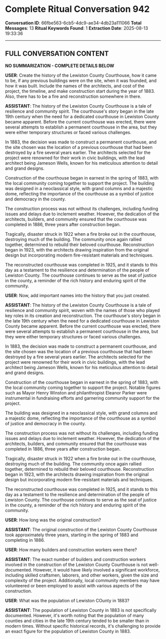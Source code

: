 # Complete Ritual Conversation 942

**Conversation ID**: 66fbe563-6cb5-4dc9-ae34-4db23a111066
**Total Messages**: 13
**Ritual Keywords Found**: 1
**Extraction Date**: 2025-08-13 19:33:36

---

## FULL CONVERSATION CONTENT

**NO SUMMARIZATION - COMPLETE DETAILS BELOW**

**USER**: Create the history of the Lewiston County Courthouse, how it came to be, if any previous buildings were on the site, when it was founded, and how it was built. Include the names of the architects, and cost of the project, the timeline, and make construction start during the year of 1883. Also, there has to be a fire and reconstruction somewhere in there.

**ASSISTANT**: The history of the Lewiston County Courthouse is a tale of resilience and community spirit. The courthouse's story began in the late 19th century when the need for a dedicated courthouse in Lewiston County became apparent. Before the current courthouse was erected, there were several attempts to establish a permanent courthouse in the area, but they were either temporary structures or faced various challenges.

In 1883, the decision was made to construct a permanent courthouse, and the site chosen was the location of a previous courthouse that had been destroyed by a fire several years earlier. The architects selected for the project were renowned for their work in civic buildings, with the lead architect being Jameson Wells, known for his meticulous attention to detail and grand designs.

Construction of the courthouse began in earnest in the spring of 1883, with the local community coming together to support the project. The building was designed in a neoclassical style, with grand columns and a majestic dome, reflecting the importance of the courthouse as a symbol of justice and democracy in the county.

The construction process was not without its challenges, including funding issues and delays due to inclement weather. However, the dedication of the architects, builders, and community ensured that the courthouse was completed in 1886, three years after construction began.

Tragically, disaster struck in 1922 when a fire broke out in the courthouse, destroying much of the building. The community once again rallied together, determined to rebuild their beloved courthouse. Reconstruction began in 1923, with the architects drawing inspiration from the original design but incorporating modern fire-resistant materials and techniques.

The reconstructed courthouse was completed in 1925, and it stands to this day as a testament to the resilience and determination of the people of Lewiston County. The courthouse continues to serve as the seat of justice in the county, a reminder of the rich history and enduring spirit of the community.

**USER**: Now, add important names into the history that you just created.

**ASSISTANT**: The history of the Lewiston County Courthouse is a tale of resilience and community spirit, woven with the names of those who played key roles in its creation and reconstruction. The courthouse's story began in the late 19th century when the need for a dedicated courthouse in Lewiston County became apparent. Before the current courthouse was erected, there were several attempts to establish a permanent courthouse in the area, but they were either temporary structures or faced various challenges.

In 1883, the decision was made to construct a permanent courthouse, and the site chosen was the location of a previous courthouse that had been destroyed by a fire several years earlier. The architects selected for the project were renowned for their work in civic buildings, with the lead architect being Jameson Wells, known for his meticulous attention to detail and grand designs.

Construction of the courthouse began in earnest in the spring of 1883, with the local community coming together to support the project. Notable figures such as Mayor Henry Winston and philanthropist Eleanor Parker were instrumental in fundraising efforts and garnering community support for the project.

The building was designed in a neoclassical style, with grand columns and a majestic dome, reflecting the importance of the courthouse as a symbol of justice and democracy in the county.

The construction process was not without its challenges, including funding issues and delays due to inclement weather. However, the dedication of the architects, builders, and community ensured that the courthouse was completed in 1886, three years after construction began.

Tragically, disaster struck in 1922 when a fire broke out in the courthouse, destroying much of the building. The community once again rallied together, determined to rebuild their beloved courthouse. Reconstruction began in 1923, with the architects drawing inspiration from the original design but incorporating modern fire-resistant materials and techniques.

The reconstructed courthouse was completed in 1925, and it stands to this day as a testament to the resilience and determination of the people of Lewiston County. The courthouse continues to serve as the seat of justice in the county, a reminder of the rich history and enduring spirit of the community.

**USER**: How long was the original construction?

**ASSISTANT**: The original construction of the Lewiston County Courthouse took approximately three years, starting in the spring of 1883 and completing in 1886.

**USER**: How many builders and construction workers were there?

**ASSISTANT**: The exact number of builders and construction workers involved in the construction of the Lewiston County Courthouse is not well-documented. However, it would have likely involved a significant workforce, including skilled craftsmen, laborers, and other workers, given the size and complexity of the project. Additionally, local community members may have volunteered or been employed to assist with various aspects of the construction.

**USER**: What was the population of Lewiston COunty in 1883?

**ASSISTANT**: The population of Lewiston County in 1883 is not specifically documented. However, it's worth noting that the population of many counties and cities in the late 19th century tended to be smaller than in modern times. Without specific historical records, it's challenging to provide an exact figure for the population of Lewiston County in 1883.